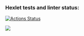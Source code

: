 ### Hexlet tests and linter status:
[![Actions Status](https://github.com/patronussun/python-project-49/workflows/hexlet-check/badge.svg)](https://github.com/patronussun/python-project-49/actions)

<a href="https://codeclimate.com/github/patronussun/python-project-49/maintainability"><img src="https://api.codeclimate.com/v1/badges/2686d1fe2356ed647087/maintainability" /></a>